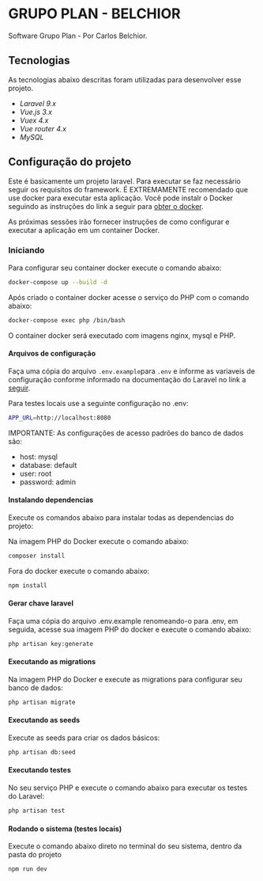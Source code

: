# GRUPO PLAN - BELCHIOR
Software Grupo Plan - Por Carlos Belchior.

## Tecnologias
As tecnologias abaixo descritas foram utilizadas para desenvolver esse projeto.

- *Laravel 9.x*
- *Vue.js 3.x*  
- *Vuex 4.x*  
- *Vue router 4.x*  
- *MySQL*

## Configuração do projeto
Este é basicamente um projeto laravel. Para executar se faz necessário seguir os requisitos do framework. É EXTREMAMENTE recomendado que use docker para executar esta aplicação. Você pode instalr o Docker seguindo as instruções do link a seguir para [obter o docker](https://docs.docker.com/engine/install/).

As próximas sessões irão fornecer instruções de como configurar e executar a aplicação em um container Docker.

### Iniciando
Para configurar seu container docker execute o comando abaixo:

```bash
docker-compose up --build -d
```

Após criado o container docker acesse o serviço do PHP com o comando abaixo:
```bash
docker-compose exec php /bin/bash
```

O container docker será executado com imagens nginx, mysql e PHP.

#### Arquivos de configuração
Faça uma cópia do arquivo `.env.example`para `.env` e informe as variaveis de configuração conforme informado na documentação do Laravel no link a [seguir](https://laravel.com/docs/9.x/configuration).

Para testes locais use a seguinte configuração no .env:
```bash
APP_URL=http://localhost:8080
```

IMPORTANTE: As configurações de acesso padrões do banco de dados são:
- host: mysql
- database: default
- user: root
- password: admin

#### Instalando dependencias

Execute os comandos abaixo para instalar todas as dependencias do projeto:

Na imagem PHP do Docker execute o comando abaixo:

```bash
composer install 
```

Fora do docker execute o comando abaixo:

```bash
npm install 
```

#### Gerar chave laravel
Faça uma cópia do arquivo .env.example renomeando-o para .env, em seguida, acesse sua imagem PHP do docker e execute o comando abaixo:

```bash
php artisan key:generate 
```

#### Executando as migrations
Na imagem PHP do Docker e execute as migrations para configurar seu banco de dados:

```bash
php artisan migrate
```

#### Executando as seeds
Execute as seeds para criar os dados básicos:

```bash
php artisan db:seed
```

#### Executando testes
No seu serviço PHP e execute o comando abaixo para executar os testes do Laravel:

```bash
php artisan test
```

#### Rodando o sistema (testes locais)
Execute o comando abaixo direto no terminal do seu sistema, dentro da pasta do projeto

```bash
npm run dev
```
